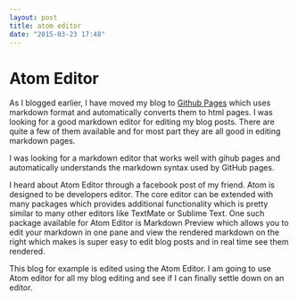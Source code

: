 ```yaml
---
layout: post
title: atom editor
date: "2015-03-23 17:48"
---
```


# Atom Editor

As I blogged earlier, I have moved my blog to [Github Pages][9ab92f76] which uses markdown format and automatically converts them to html pages.  I was looking for a good markdown editor for editing my blog posts.  There are quite a few of them available and for most part they are all good in editing markdown pages.

I was looking for a markdown editor that works well  with gihub pages and automatically understands the markdown syntax used by GitHub pages.


I heard about Atom Editor through a facebook post of my friend.  Atom is designed to be developers editor. The core editor can be extended with many packages which provides additional functionality which is pretty similar to many other editors like TextMate or Sublime Text.  One such package available for Atom Editor is Markdown Preview which allows you to edit your markdown in one pane and view the rendered markdown on the right which makes is super easy to edit blog posts and in real time see them rendered.

This blog for example is edited using the Atom Editor. I am going to use Atom editor for all my blog editing and see if I can finally settle down on an editor.



  [9ab92f76]: http://pages.github.com "Githubpages"
